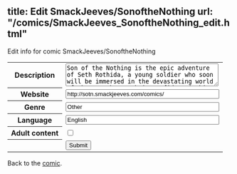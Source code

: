 title: Edit SmackJeeves/SonoftheNothing
url: "/comics/SmackJeeves_SonoftheNothing_edit.html"
---
Edit info for comic SmackJeeves/SonoftheNothing

<form name="comic" action="http://gaepostmail.appspot.com/comic/" method="post">
<table class="comicinfo">
<tr>
<th>Description</th><td><textarea name="description" cols="40" rows="3">Son of the Nothing is the epic adventure of Seth Rothida, a young soldier who soon will be immersed in the devastating world of the war, but Seth is confident in his ideals, values ​​and friends who will support it in finding his sister Beth who has disappeared. Update monday &amp; friday night.</textarea></td>
</tr>
<tr>
<th>Website</th><td><input type="text" name="url" value="http://sotn.smackjeeves.com/comics/" size="40"/></td>
</tr>
<tr>
<th>Genre</th><td><input type="text" name="genre" value="Other" size="40"/></td>
</tr>
<tr>
<th>Language</th><td><input type="text" name="language" value="English" size="40"/></td>
</tr>
<tr>
<th>Adult content</th><td><input type="checkbox" name="adult" value="adult" /></td>
</tr>
<tr>
<th></th><td>
<input type="hidden" name="comic" value="SmackJeeves_SonoftheNothing" />
<input type="submit" name="submit" value="Submit" />
</td>
</tr>
</table>
</form>

Back to the [comic](SmackJeeves_SonoftheNothing.html).

